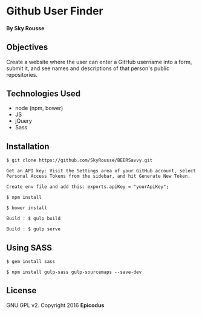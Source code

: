 # Github User Finder

#### By Sky Rousse

## Objectives

Create a website where the user can enter a GitHub username into a form, submit it, and see names and descriptions of that person's public repositories.

## Technologies Used

* node (npm, bower)
* JS
* jQuery
* Sass

Installation
------------

```
$ git clone https://github.com/SkyRousse/BEERSavvy.git
```
```
Get an API key: Visit the Settings area of your GitHub account, select Personal Access Tokens from the sidebar, and hit Generate New Token.
```
```
Create env file and add this: exports.apiKey = "yourApiKey";
```
```
$ npm install
```
```
$ bower install
```
```
Build : $ gulp build
```
```
Build : $ gulp serve
```

## Using SASS
```
$ gem install sass
```
```
$ npm install gulp-sass gulp-sourcemaps --save-dev
```

License
-------

GNU GPL v2. Copyright 2016 **Epicodus**
